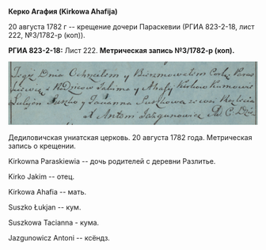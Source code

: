**Керко Агафия (Kirkowa Ahafija)**

20 августа 1782 г -- крещение дочери Параскевии (РГИА 823-2-18, лист
222, №3/1782-р (коп)).

**РГИА 823-2-18:** Лист 222. **Метрическая запись №3/1782-р (коп).**

![](./media/22a846ff190746231594731f88e365e7153e367f.png)

Дедиловичская униатская церковь. 20 августа 1782 года. Метрическая
запись о крещении.

Kirkowna Paraskiewia -- дочь родителей с деревни Разлитье.

Kirko Jakim -- отец.

Kirkowa Ahafia -- мать.

Suszko Łukjan -- кум.

Suszkowa Tacianna - кума.

Jazgunowicz Antoni -- ксёндз.
